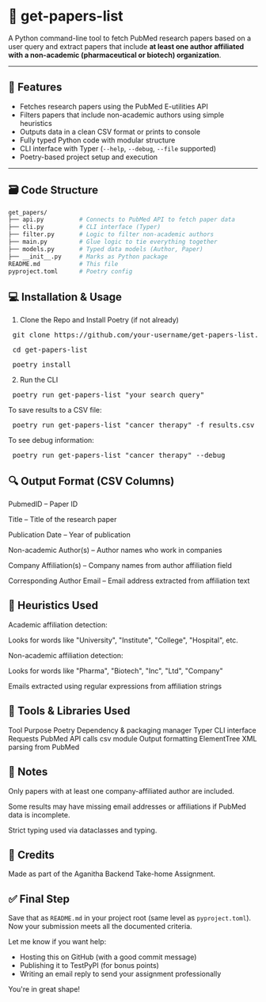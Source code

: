 # 📘 get-papers-list

A Python command-line tool to fetch PubMed research papers based on a user query and extract papers that include **at least one author affiliated with a non-academic (pharmaceutical or biotech) organization**.

---

## 🚀 Features

- Fetches research papers using the PubMed E-utilities API
- Filters papers that include non-academic authors using simple heuristics
- Outputs data in a clean CSV format or prints to console
- Fully typed Python code with modular structure
- CLI interface with Typer (`--help`, `--debug`, `--file` supported)
- Poetry-based project setup and execution

---

## 🗃️ Code Structure

```bash
get_papers/
├── api.py          # Connects to PubMed API to fetch paper data
├── cli.py          # CLI interface (Typer)
├── filter.py       # Logic to filter non-academic authors
├── main.py         # Glue logic to tie everything together
├── models.py       # Typed data models (Author, Paper)
├── __init__.py     # Marks as Python package
README.md           # This file
pyproject.toml      # Poetry config
```

## 💻 Installation & Usage
1. Clone the Repo and Install Poetry (if not already)
<pre> git clone https://github.com/your-username/get-papers-list.git </pre>
<pre> cd get-papers-list </pre>
<pre> poetry install </pre>

2. Run the CLI
<pre> poetry run get-papers-list "your search query" </pre>

To save results to a CSV file:
<pre> poetry run get-papers-list "cancer therapy" -f results.csv </pre>

To see debug information:
<pre> poetry run get-papers-list "cancer therapy" --debug </pre>

## 🔍 Output Format (CSV Columns)
PubmedID – Paper ID

Title – Title of the research paper

Publication Date – Year of publication

Non-academic Author(s) – Author names who work in companies

Company Affiliation(s) – Company names from author affiliation field

Corresponding Author Email – Email address extracted from affiliation text

## 🧠 Heuristics Used
Academic affiliation detection:

Looks for words like "University", "Institute", "College", "Hospital", etc.

Non-academic affiliation detection:

Looks for words like "Pharma", "Biotech", "Inc", "Ltd", "Company"

Emails extracted using regular expressions from affiliation strings

## 🔧 Tools & Libraries Used
Tool	Purpose
Poetry	Dependency & packaging manager
Typer	CLI interface
Requests	PubMed API calls
csv module	Output formatting
ElementTree	XML parsing from PubMed

## 📌 Notes
Only papers with at least one company-affiliated author are included.

Some results may have missing email addresses or affiliations if PubMed data is incomplete.

Strict typing used via dataclasses and typing.

## 🤝 Credits
Made as part of the Aganitha Backend Take-home Assignment.

## ✅ Final Step

Save that as `README.md` in your project root (same level as `pyproject.toml`).  
Now your submission meets all the documented criteria.

Let me know if you want help:
- Hosting this on GitHub (with a good commit message)
- Publishing it to TestPyPI (for bonus points)
- Writing an email reply to send your assignment professionally

You're in great shape!
